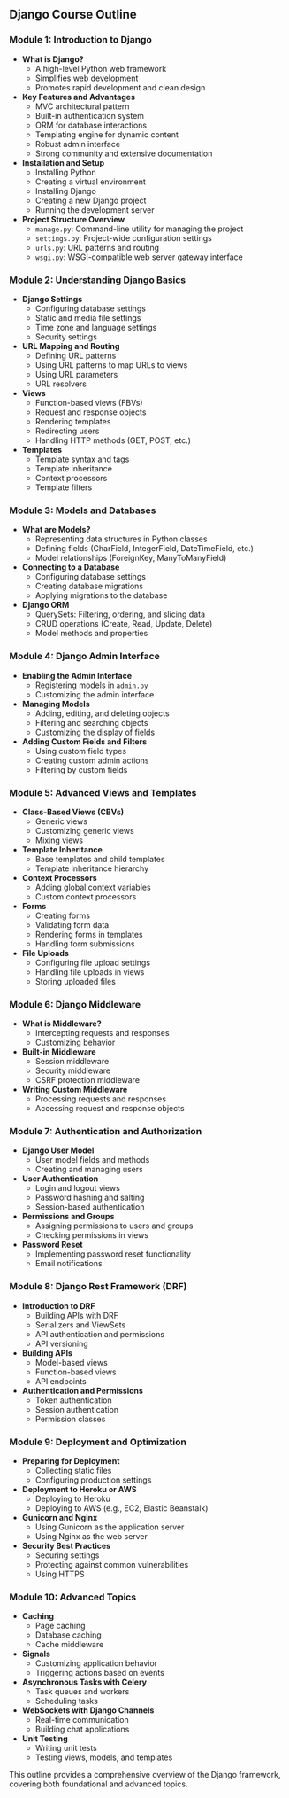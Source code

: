 ## Django Course Outline

### Module 1: Introduction to Django
* **What is Django?**
    * A high-level Python web framework
    * Simplifies web development
    * Promotes rapid development and clean design
* **Key Features and Advantages**
    * MVC architectural pattern
    * Built-in authentication system
    * ORM for database interactions
    * Templating engine for dynamic content
    * Robust admin interface
    * Strong community and extensive documentation
* **Installation and Setup**
    * Installing Python
    * Creating a virtual environment
    * Installing Django
    * Creating a new Django project
    * Running the development server
* **Project Structure Overview**
    * `manage.py`: Command-line utility for managing the project
    * `settings.py`: Project-wide configuration settings
    * `urls.py`: URL patterns and routing
    * `wsgi.py`: WSGI-compatible web server gateway interface

### Module 2: Understanding Django Basics
* **Django Settings**
    * Configuring database settings
    * Static and media file settings
    * Time zone and language settings
    * Security settings
* **URL Mapping and Routing**
    * Defining URL patterns
    * Using URL patterns to map URLs to views
    * Using URL parameters
    * URL resolvers
* **Views**
    * Function-based views (FBVs)
    * Request and response objects
    * Rendering templates
    * Redirecting users
    * Handling HTTP methods (GET, POST, etc.)
* **Templates**
    * Template syntax and tags
    * Template inheritance
    * Context processors
    * Template filters

### Module 3: Models and Databases
* **What are Models?**
    * Representing data structures in Python classes
    * Defining fields (CharField, IntegerField, DateTimeField, etc.)
    * Model relationships (ForeignKey, ManyToManyField)
* **Connecting to a Database**
    * Configuring database settings
    * Creating database migrations
    * Applying migrations to the database
* **Django ORM**
    * QuerySets: Filtering, ordering, and slicing data
    * CRUD operations (Create, Read, Update, Delete)
    * Model methods and properties

### Module 4: Django Admin Interface
* **Enabling the Admin Interface**
    * Registering models in `admin.py`
    * Customizing the admin interface
* **Managing Models**
    * Adding, editing, and deleting objects
    * Filtering and searching objects
    * Customizing the display of fields
* **Adding Custom Fields and Filters**
    * Using custom field types
    * Creating custom admin actions
    * Filtering by custom fields

### Module 5: Advanced Views and Templates
* **Class-Based Views (CBVs)**
    * Generic views
    * Customizing generic views
    * Mixing views
* **Template Inheritance**
    * Base templates and child templates
    * Template inheritance hierarchy
* **Context Processors**
    * Adding global context variables
    * Custom context processors
* **Forms**
    * Creating forms
    * Validating form data
    * Rendering forms in templates
    * Handling form submissions
* **File Uploads**
    * Configuring file upload settings
    * Handling file uploads in views
    * Storing uploaded files

### Module 6: Django Middleware
* **What is Middleware?**
    * Intercepting requests and responses
    * Customizing behavior
* **Built-in Middleware**
    * Session middleware
    * Security middleware
    * CSRF protection middleware
* **Writing Custom Middleware**
    * Processing requests and responses
    * Accessing request and response objects

### Module 7: Authentication and Authorization
* **Django User Model**
    * User model fields and methods
    * Creating and managing users
* **User Authentication**
    * Login and logout views
    * Password hashing and salting
    * Session-based authentication
* **Permissions and Groups**
    * Assigning permissions to users and groups
    * Checking permissions in views
* **Password Reset**
    * Implementing password reset functionality
    * Email notifications

### Module 8: Django Rest Framework (DRF)
* **Introduction to DRF**
    * Building APIs with DRF
    * Serializers and ViewSets
    * API authentication and permissions
    * API versioning
* **Building APIs**
    * Model-based views
    * Function-based views
    * API endpoints
* **Authentication and Permissions**
    * Token authentication
    * Session authentication
    * Permission classes

### Module 9: Deployment and Optimization
* **Preparing for Deployment**
    * Collecting static files
    * Configuring production settings
* **Deployment to Heroku or AWS**
    * Deploying to Heroku
    * Deploying to AWS (e.g., EC2, Elastic Beanstalk)
* **Gunicorn and Nginx**
    * Using Gunicorn as the application server
    * Using Nginx as the web server
* **Security Best Practices**
    * Securing settings
    * Protecting against common vulnerabilities
    * Using HTTPS

### Module 10: Advanced Topics
* **Caching**
    * Page caching
    * Database caching
    * Cache middleware
* **Signals**
    * Customizing application behavior
    * Triggering actions based on events
* **Asynchronous Tasks with Celery**
    * Task queues and workers
    * Scheduling tasks
* **WebSockets with Django Channels**
    * Real-time communication
    * Building chat applications
* **Unit Testing**
    * Writing unit tests
    * Testing views, models, and templates

This outline provides a comprehensive overview of the Django framework, covering both foundational and advanced topics. 
